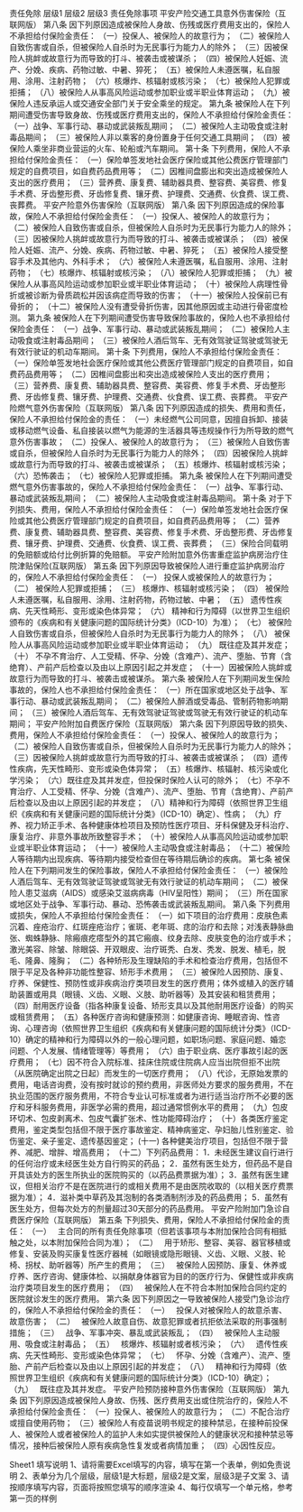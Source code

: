 责任免除
	层级1	层级2	层级3
	责任免除事项
	平安产险交通工具意外伤害保险（互联网版）
		第八条 因下列原因造成被保险人身故、伤残或医疗费用支出的，保险人不承担给付保险金责任：
		（一）投保人、被保险人的故意行为；
		（二）被保险人自致伤害或自杀，但被保险人自杀时为无民事行为能力人的除外；
		（三）因被保险人挑衅或故意行为而导致的打斗、被袭击或被谋杀；
		（四）被保险人妊娠、流产、分娩、疾病、药物过敏、中暑、猝死；
		（五）被保险人未遵医嘱，私自服用、涂用、注射药物；
		（六）核爆炸、核辐射或核污染；
		（七）被保险人犯罪或拒捕；
		（八）被保险人从事高风险运动或参加职业或半职业体育运动；
		（九）被保险人违反承运人或交通安全部门关于安全乘坐的规定。
		第九条 被保险人在下列期间遭受伤害导致身故、伤残或医疗费用支出的，保险人不承担给付保险金责任：
		（一）战争、军事行动、暴动或武装叛乱期间；
		（二）被保险人主动吸食或注射毒品期间；
		（三）被保险人非以乘客的身份置身于任何交通工具期间；
		（四）被保险人乘坐非商业营运的火车、轮船或汽车期间。
		第十条 下列费用，保险人不承担给付保险金责任：
		（一）保险单签发地社会医疗保险或其他公费医疗管理部门规定的自费项目，如自费药品费用等；
		（二）因椎间盘膨出和突出造成被保险人支出的医疗费用；
		（三）营养费、康复费、辅助器具费、整容费、美容费、修复手术费、牙齿整形费、牙齿修复费、镶牙费、护理费、交通费、伙食费、误工费、丧葬费。
	平安产险意外伤害保险（互联网版）
		第八条  因下列原因造成的保险事故，保险人不承担给付保险金责任：
		（一）投保人、被保险人的故意行为；
		（二）被保险人自致伤害或自杀，但被保险人自杀时为无民事行为能力人的除外；
		（三）因被保险人挑衅或故意行为而导致的打斗、被袭击或被谋杀；
		（四）被保险人妊娠、流产、分娩、疾病、药物过敏、中暑、猝死；
		（五）被保险人接受整容手术及其他内、外科手术；
		（六）被保险人未遵医嘱，私自服用、涂用、注射药物；
		（七）核爆炸、核辐射或核污染；
		（八）被保险人犯罪或拒捕；
		（九）被保险人从事高风险运动或参加职业或半职业体育运动；
		（十）被保险人病理性骨折或被诊断为骨质疏松并因该病症而导致的伤害；
		（十一）被保险人投保前已有骨折的；
		（十二）被保险人没有遭受骨折伤害，因其他原因或主动进行骨密度检测。
		第九条  被保险人在下列期间遭受伤害导致保险事故的，保险人也不承担给付保险金责任：
		（一）战争、军事行动、暴动或武装叛乱期间；
		（二）被保险人主动吸食或注射毒品期间；
		（三）被保险人酒后驾车、无有效驾驶证驾驶或驾驶无有效行驶证的机动车期间。
		第十条  下列费用，保险人不承担给付保险金责任：
		（一）保险单签发地社会医疗保险或其他公费医疗管理部门规定的自费项目，如自费药品费用等；
		（二）因椎间盘膨出和突出造成被保险人支出的医疗费用；
		（三）营养费、康复费、辅助器具费、整容费、美容费、修复手术费、牙齿整形费、牙齿修复费、镶牙费、护理费、交通费、伙食费、误工费、丧葬费。
	平安产险燃气意外伤害保险（互联网版）
		第八条 因下列原因造成的损失、费用和责任，保险人不承担给付保险金的责任：
		（一）未经燃气公司同意，因擅自拆卸、接装或移动燃气设备、私自接装以燃气为能源的生活器具等违规操作行为所导致的燃气意外伤害事故；
		（二）投保人、被保险人的故意行为；
		（三）被保险人自致伤害或自杀，但被保险人自杀时为无民事行为能力人的除外；
		（四）因被保险人挑衅或故意行为而导致的打斗、被袭击或被谋杀；
		（五）核爆炸、核辐射或核污染；
		（六）恐怖袭击；
		（七）被保险人犯罪或拒捕。
		第九条  被保险人在下列期间遭受燃气意外伤害事故的，保险人不承担给付保险金责任：
		（一）战争、军事行动、暴动或武装叛乱期间；
		（二）被保险人主动吸食或注射毒品期间。
		第十条  对于下列损失、费用，保险人不承担给付保险金责任：
		（一）保险单签发地社会医疗保险或其他公费医疗管理部门规定的自费项目，如自费药品费用等；
		（二）营养费、康复费、辅助器具费、整容费、美容费、修复手术费、牙齿整形费、牙齿修复费、镶牙费、护理费、交通费、伙食费、误工费、丧葬费；
		（三）保险合同载明的免赔额或给付比例折算的免赔额。
	平安产险附加意外伤害重症监护病房治疗住院津贴保险(互联网版）
		第五条 因下列原因导致被保险人进行重症监护病房治疗的，保险人不承担给付保险金责任：
		（一） 投保人或被保险人的故意行为；
		（二） 被保险人犯罪或拒捕；
		（三） 核爆炸、核辐射或核污染；
		（四） 被保险人未遵医嘱，私自服用、涂用、注射药物，药物过敏、中暑；
		（五） 遗传性疾病、先天性畸形、变形或染色体异常；
		（六） 精神和行为障碍（以世界卫生组织颁布的《疾病和有关健康问题的国际统计分类》（ICD-10）为准）；
		（七） 被保险人自致伤害或自杀，但被保险人自杀时为无民事行为能力人的除外；
		（八） 被保险人从事高风险运动或参加职业或半职业体育运动；
		（九） 既往症及其并发症；
		（十） 不孕不育治疗、人工受精、怀孕、分娩（含难产）、流产、堕胎、节育（含绝育）、产前产后检查以及由以上原因引起之并发症；
		（十一）因被保险人挑衅或故意行为而导致的打斗、被袭击或被谋杀。
		第六条 被保险人在下列期间发生保险事故的，保险人也不承担给付保险金责任：
		（一）所在国家或地区处于战争、军事行动、暴动或武装叛乱期间；
		（二）被保险人醉酒或受毒品、管制药物影响期间；
		（三）被保险人酒后驾车、无有效驾驶证驾驶或驾驶无有效行驶证的机动车期间；
	平安产险附加自费医疗保险（互联网版）
		第六条 因下列原因导致的损失、费用，保险人不承担给付保险金责任：
		（一）投保人、被保险人的故意行为；
		（二）被保险人自致伤害或自杀，但被保险人自杀时为无民事行为能力人的除外；
		（三）因被保险人挑衅或故意行为而导致的打斗、被袭击或被谋杀；
		（四）遗传性疾病，先天性畸形、变形或染色体异常；
		（五）核爆炸、核辐射、核污染或化学污染；
		（六）既往症及其并发症，但投保时保险人认可的除外；
		（七）不孕不育治疗、人工受精、怀孕、分娩（含难产）、流产、堕胎、节育（含绝育）、产前产后检查以及由以上原因引起的并发症；
		（八）精神和行为障碍（依照世界卫生组织《疾病和有关健康问题的国际统计分类》（ICD-10）确定）、性病；
		（九）疗养、视力矫正手术、各种健康体检项目及预防性医疗项目、牙科保健及牙科治疗、康复治疗、非意外事故所致整容手术；
		（十）被保险人从事高风险运动或参加职业或半职业体育运动；
		（十一）被保险人主动吸食或注射毒品；
		（十二）被保险人等待期内出现疾病、等待期内接受检查但在等待期后确诊的疾病。
		第七条 被保险人在下列期间发生的保险事故，保险人不承担给付保险金责任：
		（一）被保险人酒后驾车、无有效驾驶证驾驶或驾驶无有效行驶证的机动车期间；
		（二）被保险人患艾滋病（AIDS）或感染艾滋病病毒（HIV呈阳性）期间；
		（三）所在国家或地区处于战争、军事行动、暴动、恐怖袭击或武装叛乱期间。
		第八条 下列费用或损失，保险人不承担给付保险金责任：
		（一）如下项目的治疗费用：皮肤色素沉着、痤疮治疗、红斑痤疮治疗；雀斑、老年斑、痣的治疗和去除；对浅表静脉曲张、蜘蛛静脉、除瘢痕疙瘩型外的其它瘢痕、纹身去除、皮肤变色的治疗或手术；激光美容、除皱、除眼袋、开双眼皮、治疗斑秃、白发、秃发、脱发、植毛，脱毛、隆鼻、隆胸；
		（二）各种矫形及生理缺陷的手术和检查治疗费用，包括但不限于平足及各种非功能性整容、矫形手术费用；
		（三）被保险人因预防、康复、疗养、保健性、预防性或非疾病治疗类项目发生的医疗费用；体外或植入的医疗辅助装置或用具（眼镜、义齿、义眼、义肢、助听器等）及其安装和租赁费用；
		（四）耐用医疗设备（指各种康复设备、矫形支具以及其他耐用医疗设备）的购买或租赁费用；
		（五）各种医疗咨询和健康预测：如健康咨询、睡眠咨询、性咨询、心理咨询（依照世界卫生组织《疾病和有关健康问题的国际统计分类》（ICD-10）确定的精神和行为障碍以外的一般心理问题，如职场问题、家庭问题、婚恋问题、个人发展、情绪管理等）等费用；
		（六）由于职业病、医疗事故引起的医疗费用；
		（七）因不符合入院标准、挂床住院或住院病人应当出院但拒不出院（从医院确定出院之日起）而发生的一切医疗费用；
		（八）代诊，无原始发票的费用，电话咨询费，没有按时就诊的预约费用，非医师处方要求的服务费用，不在执业范围的医疗服务费用，不符合专业认可标准或者为进行适当治疗所不必要的医疗和牙科服务费用，非医学必需的费用，超过通常惯例水平的费用；
		（九）包皮环切术、包皮剥离术、包皮气囊扩张术、性功能障碍治疗；
		（十）各类医疗鉴定费用，鉴定类型包括但不限于医疗事故鉴定、精神病鉴定、孕妇胎儿性别鉴定、验伤鉴定、亲子鉴定、遗传基因鉴定；
		(十一) 各种健美治疗项目，包括但不限于营养、减肥、增胖、增高费用；
		（十二）下列药品费用：
		1．未经医生建议自行进行的任何治疗或未经医生处方自行购买的药品；
		2．虽然有医生处方，但药品不是自开具该处方的医生所执业的医院购买的（以药品费票据为准）；
		3．虽然有医生建议，但相关治疗不是在医院进行的或相关费用不是由医院收取的（以相关医疗费票据为准）；
		4．滋补类中草药及其泡制的各类酒制剂涉及的药品费用；
		5．虽然有医生处方，但每次处方的剂量超过30天部分的药品费用。
	平安产险附加门急诊自费医疗保险（互联网版）
		第五条 下列损失、费用，保险人不承担给付保险金的责任：
		（一）   主合同的所有责任免除事项（但若该事项与本附加保险合同有相抵触之处，以本附加保险合同为准）；
		（二）   用于矫形、整容、美容、器官移植或修复、安装及购买康复性医疗器械（如眼镜或隐形眼镜、义齿、义眼、义肢、轮椅、拐杖、助听器等）所产生的费用；
		（三）   被保险人因预防、康复、休养或疗养、医疗咨询、健康体检、以捐献身体器官为目的的医疗行为、保健性或非疾病治疗类项目发生的医疗费用；
		（四）   被保险人在不符合本附加保险合同约定的医院就诊发生的医疗费用。
		第六条 因下列原因之一导致被保险人接受门急诊治疗的，保险人不承担给付保险金的责任：
		（一）   投保人对被保险人的故意杀害、故意伤害；
		（二）   被保险人故意自伤、故意犯罪或者抗拒依法采取的刑事强制措施；
		（三）   战争、军事冲突、暴乱或武装叛乱；
		（四）   被保险人主动服用、吸食或注射毒品；
		（五）   核爆炸、核辐射或者核污染；
		（六）   遗传性疾病、先天性畸形、变形或染色体异常；
		（七）   怀孕、分娩（含难产）、流产、堕胎、产前产后检查以及由以上原因引起的并发症；
		（八）   精神和行为障碍（依照世界卫生组织《疾病和有关健康问题的国际统计分类》（ICD-10）确定）；
		（九）   既往症及其并发症。
	平安产险预防接种意外伤害保险（互联网版）
		第九条  因下列原因造成被保险人身故、伤残、医疗费用支出或住院治疗的，保险人不承担给付保险金责任：
		（一）投保人、被保险人的故意行为；
		（二）不配合治疗或擅自使用药物；
		（三）被保险人有疫苗说明书规定的接种禁忌，在接种前投保人、被保险人或者被保险人的监护人未如实提供被保险人的健康状况和接种禁忌等情况，接种后被保险人原有疾病急性复发或者病情加重；
		（四）心因性反应。


Sheet1
	填写说明
	1、请将需要Excel填写的内容，填写在第一个表单，例如免责说明
	2、表单分为几个层级，层级1是大标题，层级2是文案，层级3是子文案
	3、请按顺序填写内容，页面将按照您填写的顺序渲染
	4、每行仅填写一个单元格，参考第一页的样例


